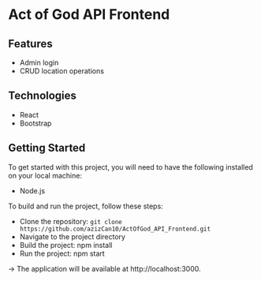 # Act of God API Frontend

## Features

* Admin login
* CRUD location operations

## Technologies
* React
* Bootstrap

## Getting Started
To get started with this project, you will need to have the following installed on your local machine:

* Node.js

To build and run the project, follow these steps:

* Clone the repository: `git clone https://github.com/azizCan10/ActOfGod_API_Frontend.git`
* Navigate to the project directory
* Build the project: npm install
* Run the project: npm start

-> The application will be available at http://localhost:3000.
